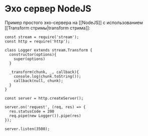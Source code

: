 # Эхо сервер NodeJS

Пример простого эхо-сервера на [[NodeJS]] с использованием [[Transform стримы|transform стрима]]:

```
const stream = require('stream');
const http = require('http');

class Logger extends stream.Transform {
  constructor(options){
    super(options)
  }

  _transform(chunk, _, callback){
    console.log(chunk.toString());
    callback(null, chunk);
  }
}

const server = http.createServer();

server.on('request', (req, res) => {
  res.statusCode = 200
  req.pipe(new Logger()).pipe(res)
});

server.listen(3500);
```